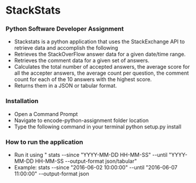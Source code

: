# StackStats

### Python Software Developer Assignment ###

* Stackstats is a python application that uses the StackExchange API to retrieve data and accomplish the following 
* Retrieves the StackOverFlow answer data for a given date/time range.
* Retrieves the comment data for a given set of answers.
* Calculates the total number of accepted answers, the average score for all the accepter answers, the average count per question, 
	the comment count for each of the 10 answers with the highest score.
* Returns them in a JSON or tabular format.


### Installation ###
* Open a Command Prompt 
* Navigate to encode-python-assignment folder location 
* Type the following command in your terminal python setup.py install
	
	
### How to run the application ###
* Run it using " stats --since "YYYY-MM-DD HH-MM-SS" --until "YYYY-MM-DD HH-MM-SS --output-format json/tabular" 
* Example: stats --since "2016-06-02 10:00:00" --until "2016-06-07 11:00:00" --output-format json 

